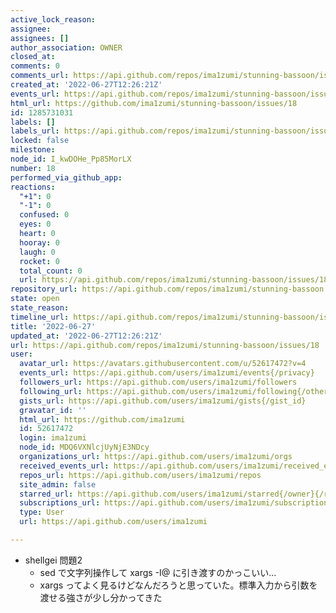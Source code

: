 ```yaml
---
active_lock_reason: 
assignee: 
assignees: []
author_association: OWNER
closed_at: 
comments: 0
comments_url: https://api.github.com/repos/ima1zumi/stunning-bassoon/issues/18/comments
created_at: '2022-06-27T12:26:21Z'
events_url: https://api.github.com/repos/ima1zumi/stunning-bassoon/issues/18/events
html_url: https://github.com/ima1zumi/stunning-bassoon/issues/18
id: 1285731031
labels: []
labels_url: https://api.github.com/repos/ima1zumi/stunning-bassoon/issues/18/labels{/name}
locked: false
milestone: 
node_id: I_kwDOHe_Pp85MorLX
number: 18
performed_via_github_app: 
reactions:
  "+1": 0
  "-1": 0
  confused: 0
  eyes: 0
  heart: 0
  hooray: 0
  laugh: 0
  rocket: 0
  total_count: 0
  url: https://api.github.com/repos/ima1zumi/stunning-bassoon/issues/18/reactions
repository_url: https://api.github.com/repos/ima1zumi/stunning-bassoon
state: open
state_reason: 
timeline_url: https://api.github.com/repos/ima1zumi/stunning-bassoon/issues/18/timeline
title: '2022-06-27'
updated_at: '2022-06-27T12:26:21Z'
url: https://api.github.com/repos/ima1zumi/stunning-bassoon/issues/18
user:
  avatar_url: https://avatars.githubusercontent.com/u/52617472?v=4
  events_url: https://api.github.com/users/ima1zumi/events{/privacy}
  followers_url: https://api.github.com/users/ima1zumi/followers
  following_url: https://api.github.com/users/ima1zumi/following{/other_user}
  gists_url: https://api.github.com/users/ima1zumi/gists{/gist_id}
  gravatar_id: ''
  html_url: https://github.com/ima1zumi
  id: 52617472
  login: ima1zumi
  node_id: MDQ6VXNlcjUyNjE3NDcy
  organizations_url: https://api.github.com/users/ima1zumi/orgs
  received_events_url: https://api.github.com/users/ima1zumi/received_events
  repos_url: https://api.github.com/users/ima1zumi/repos
  site_admin: false
  starred_url: https://api.github.com/users/ima1zumi/starred{/owner}{/repo}
  subscriptions_url: https://api.github.com/users/ima1zumi/subscriptions
  type: User
  url: https://api.github.com/users/ima1zumi

---
```

- shellgei 問題2
    - sed で文字列操作して xargs -I@ に引き渡すのかっこいい…
    - xargs ってよく見るけどなんだろうと思っていた。標準入力から引数を渡せる強さが少し分かってきた